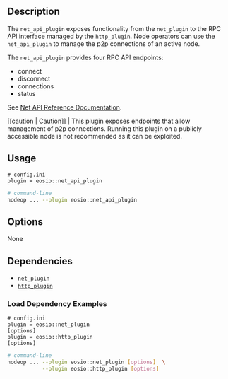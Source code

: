 ## Description
The `net_api_plugin` exposes functionality from the `net_plugin` to the RPC API interface managed by the `http_plugin`. Node operators can use the `net_api_plugin` to manage the p2p connections of an active node.

The `net_api_plugin` provides four RPC API endpoints:

* connect
* disconnect
* connections
* status

See [Net API Reference Documentation](https://developers.eos.io/manuals/eos/latest/nodeop/plugins/net_api_plugin/api-reference/index).

[[caution | Caution]]
| This plugin exposes endpoints that allow management of p2p connections. Running this plugin on a publicly accessible node is not recommended as it can be exploited.

## Usage

```console
# config.ini
plugin = eosio::net_api_plugin
```
```sh
# command-line
nodeop ... --plugin eosio::net_api_plugin
```

## Options

None

## Dependencies

* [`net_plugin`](net-plugin.md)
* [`http_plugin`](http-plugin.md)

### Load Dependency Examples

```console
# config.ini
plugin = eosio::net_plugin
[options]
plugin = eosio::http_plugin
[options]
```
```sh
# command-line
nodeop ... --plugin eosio::net_plugin [options]  \
           --plugin eosio::http_plugin [options]
```
